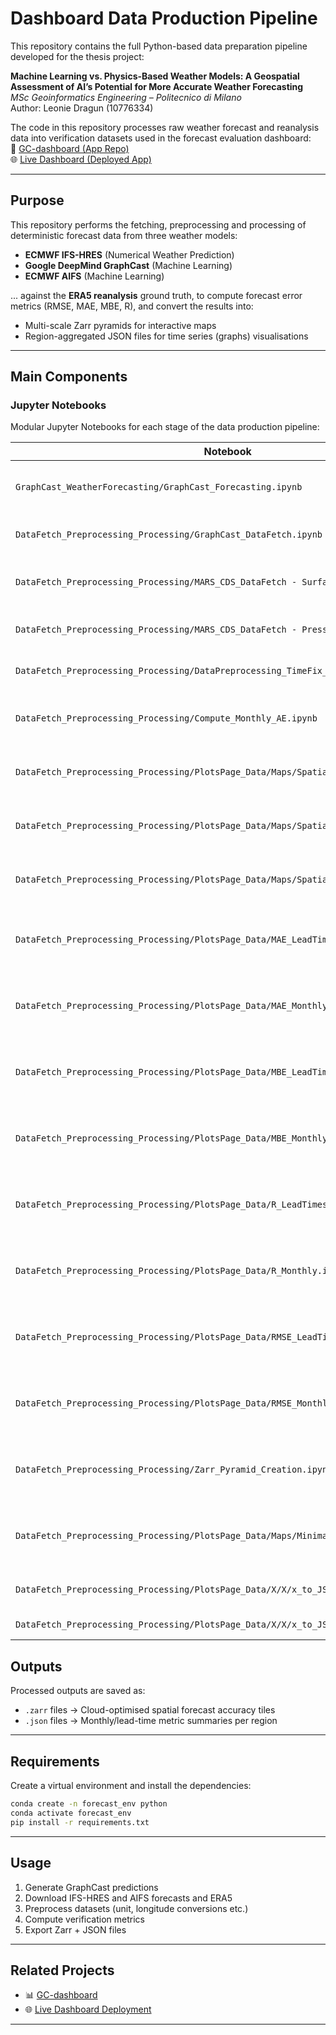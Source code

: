# Dashboard Data Production Pipeline

This repository contains the full Python-based data preparation pipeline developed for the thesis project:

**Machine Learning vs. Physics-Based Weather Models: A Geospatial Assessment of AI’s Potential for More Accurate Weather Forecasting**  
*MSc Geoinformatics Engineering – Politecnico di Milano*  
Author: Leonie Dragun (10776334)

The code in this repository processes raw weather forecast and reanalysis data into verification datasets used in the forecast evaluation dashboard:  
🔗 [GC-dashboard (App Repo)](https://github.com/dragun0/GC-dashboard)  
🌐 [Live Dashboard (Deployed App)](https://gc-dashboard-red.vercel.app/)

---

## Purpose

This repository performs the fetching, preprocessing and processing of deterministic forecast data from three weather models:

- **ECMWF IFS-HRES** (Numerical Weather Prediction)
- **Google DeepMind GraphCast** (Machine Learning)
- **ECMWF AIFS** (Machine Learning)

... against the **ERA5 reanalysis** ground truth, to compute forecast error metrics (RMSE, MAE, MBE, R), and convert the results into:

- Multi-scale Zarr pyramids for interactive maps  
- Region-aggregated JSON files for time series (graphs) visualisations

---

## Main Components

### Jupyter Notebooks

Modular Jupyter Notebooks for each stage of the data production pipeline:

| Notebook | Function |
|----------|----------|
| `GraphCast_WeatherForecasting/GraphCast_Forecasting.ipynb` | Produce GraphCast forecasts using [`remote-graphcast`](https://github.com/dragun0/remote-graphcast-CDSapi-0.7.x) and upload to S3 |
| `DataFetch_Preprocessing_Processing/GraphCast_DataFetch.ipynb` | Download GraphCast prediction subsets from S3 |
| `DataFetch_Preprocessing_Processing/MARS_CDS_DataFetch - Surface Variables.ipynb` | Download IFS-HRES, AIFS surface forecasts from MARS and ERA5 from CDS |
| `DataFetch_Preprocessing_Processing/MARS_CDS_DataFetch - Pressure Variables.ipynb` | Download pressure-level variables from MARS and CDS |
| `DataFetch_Preprocessing_Processing/DataPreprocessing_TimeFix_LongitudeFix.ipynb` | Apply preprocessing (temporal fixes, longitude alignment) |
| `DataFetch_Preprocessing_Processing/Compute_Monthly_AE.ipynb` | Compute Absolute Error for each lead time of each month (spatial, per pixel) |
| `DataFetch_Preprocessing_Processing/PlotsPage_Data/Maps/Spatial_MAE_leadtimes.ipynb` | Compute MAE at each lead time over all months (spatial, per pixel) |
| `DataFetch_Preprocessing_Processing/PlotsPage_Data/Maps/Spatial_MBE_leadtimes.ipynb` | Compute MBE at each lead time over all months (spatial, per pixel) |
| `DataFetch_Preprocessing_Processing/PlotsPage_Data/Maps/Spatial_RMSE_Leadtimes.ipynb` | Compute RMSE at each lead time over all months (spatial, per pixel) |
| `DataFetch_Preprocessing_Processing/PlotsPage_Data/MAE_LeadTimes.ipynb` | Compute MAE per region for each lead time over all months and all grid points (non-spatial) |
| `DataFetch_Preprocessing_Processing/PlotsPage_Data/MAE_Monthly.ipynb` | Compute MAE per region for each month over all lead times and all grid points (non-spatial)|
| `DataFetch_Preprocessing_Processing/PlotsPage_Data/MBE_LeadTimes.ipynb` | Compute MBE per region for each lead time over all months and all grid points (non-spatial) |
| `DataFetch_Preprocessing_Processing/PlotsPage_Data/MBE_Monthly.ipynb` | Compute MBE per region for each month over all lead times and all grid points (non-spatial) |
| `DataFetch_Preprocessing_Processing/PlotsPage_Data/R_LeadTimes.ipynb` | Compute correlation (R) per region for each lead time over all months and all grid points (non-spatial) |
| `DataFetch_Preprocessing_Processing/PlotsPage_Data/R_Monthly.ipynb` | Compute correlation (R) per region for each month over all lead times and all grid points (non-spatial) |
| `DataFetch_Preprocessing_Processing/PlotsPage_Data/RMSE_LeadTimes.ipynb` | Compute RMSE per region for each lead time over all months and all grid points (non-spatial) |
| `DataFetch_Preprocessing_Processing/PlotsPage_Data/RMSE_Monthly.ipynb` | Compute RMSE per region for each month over all lead times and all grid points (non-spatial) |
| `DataFetch_Preprocessing_Processing/Zarr_Pyramid_Creation.ipynb` | Convert spatial forecast errors to multiscale Zarr pyramids (for visualisation with @carbonplan/maps) |
| `DataFetch_Preprocessing_Processing/PlotsPage_Data/Maps/Minimaps_Zarr_creation.ipynb` | Convert spatial forecast errors to single-scale Zarr (for visualisation with @carbonplan/minimaps) |
| `DataFetch_Preprocessing_Processing/PlotsPage_Data/X/X/x_to_JSON_Monthly.ipynb` | Export non-spatial monthly metrics to JSON |
| `DataFetch_Preprocessing_Processing/PlotsPage_Data/X/X/x_to_JSON_LeadTime.ipynb` | Export non-spatial lead time metrics to JSON |


## Outputs

Processed outputs are saved as:

- `.zarr` files → Cloud-optimised spatial forecast accuracy tiles
- `.json` files → Monthly/lead-time metric summaries per region

---

## Requirements

Create a virtual environment and install the dependencies:

```bash
conda create -n forecast_env python
conda activate forecast_env
pip install -r requirements.txt
```

---

## Usage

1. Generate GraphCast predictions 
2. Download IFS-HRES and AIFS forecasts and ERA5
3. Preprocess datasets (unit, longitude conversions etc.)
4. Compute verification metrics
5. Export Zarr + JSON files

---

## Related Projects

- 📊 [GC-dashboard](https://github.com/dragun0/GC-dashboard)
- 🌐 [Live Dashboard Deployment](https://gc-dashboard-red.vercel.app/)

---
